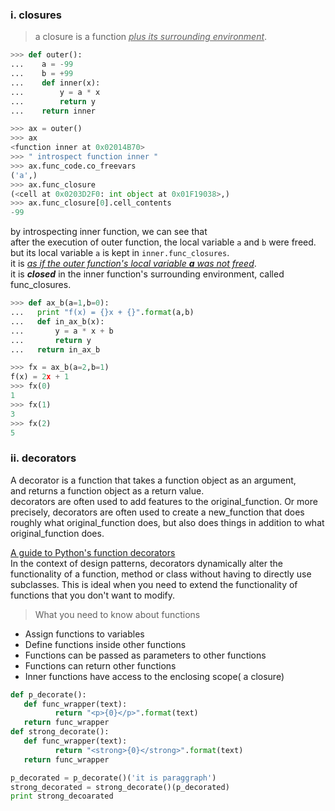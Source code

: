 ### i. closures
> a closure is a function *<u>plus its surrounding environment</u>*.  
    

```python
>>> def outer():
...    a = -99 
...    b = +99 
...    def inner(x):
...        y = a * x
...        return y
...    return inner

>>> ax = outer()
>>> ax
<function inner at 0x02014B70>
>>> " introspect function inner "
>>> ax.func_code.co_freevars
('a',)
>>> ax.func_closure
(<cell at 0x0203D2F0: int object at 0x01F19038>,)
>>> ax.func_closure[0].cell_contents
-99
```

by introspecting inner function, we can see that  
after the execution of outer function, the local variable `a` and `b` were freed.  
but its local variable `a` is kept in `inner.func_closures`.  
it is <u>*as if the outer function's local variable __a__ was not freed*</u>.  
it is *__closed__* in the inner function's surrounding environment, called func_closures.  

```python
>>> def ax_b(a=1,b=0):
...   print "f(x) = {}x + {}".format(a,b) 
...   def in_ax_b(x):
...       y = a * x + b
...       return y
...   return in_ax_b 

>>> fx = ax_b(a=2,b=1)
f(x) = 2x + 1
>>> fx(0)
1
>>> fx(1)
3
>>> fx(2)
5
```

### ii. decorators
A decorator is a function that takes a function object as an argument,  
and returns a function object as a return value.  
decorators are often used to add features to the original_function. Or more precisely, decorators are often used to create a new_function that does roughly what original_function does, but also does things in addition to what original_function does.

[A guide to Python's function decorators](http://thecodeship.com/patterns/guide-to-python-function-decorators/)  
In the context of design patterns, decorators dynamically alter the functionality of a function, method or class without having to directly use subclasses. This is ideal when you need to extend the functionality of functions that you don't want to modify.

>What you need to know about functions
+ Assign functions to variables
+ Define functions inside other functions
+ Functions can be passed as parameters to other functions
+ Functions can return other functions
+ Inner functions have access to the enclosing scope( a closure)

```python
def p_decorate():
   def func_wrapper(text):
          return "<p>{0}</p>".format(text)
   return func_wrapper
def strong_decorate():
   def func_wrapper(text):
          return "<strong>{0}</strong>".format(text)
   return func_wrapper

p_decorated = p_decorate()('it is paraggraph')
strong_decorated = strong_decorate()(p_decorated)
print strong_decoarated
```
